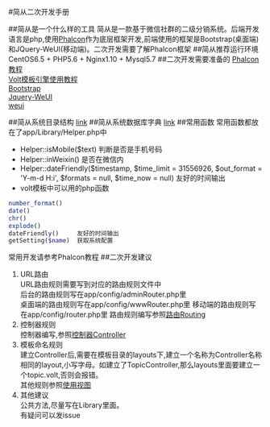 #简从二次开发手册

##简从是一个什么样的工具
简从是一款基于微信社群的二级分销系统。后端开发语言是php,使用[Phalcon][phalcon]作为底层框架开发,前端使用的框架是Bootstrap(桌面端)和JQuery-WeUI(移动端)。二次开发需要了解Phalcon框架
##简从推荐运行环境
CentOS6.5 + PHP5.6 + Nginx1.10 + Mysql5.7
##二次开发需要准备的
[Phalcon教程][phalcondocs]  
[Volt模板引擎使用教程][voltdocs]  
[Bootstrap][bootstrap]  
[Jquery-WeUI][jquery-weui]  
[weui][weui]

##简从系统目录结构
[link][tree]
##简从系统数据库字典
[link][dict]
##常用函数
常用函数都放在了app/Library/Helper.php中  
- Helper::isMobile($text)  判断是否是手机号码
- Helper::inWeixin()  是否在微信内
- Helper::dateFriendly($timestamp, $time_limit = 31556926, $out_format = 'Y-m-d H:i', $formats = null, $time_now = null) 友好的时间输出
- volt模板中可以用的php函数
```php
number_format()   
date()  
chr()               
explode()  
dateFriendly()     友好的时间输出  
getSetting($name)  获取系统配置  
```
常用开发请参考Phalcon教程
##二次开发建议
1. URL路由  
URL路由规则需要写到对应的路由规则文件中  
后台的路由规则写在app/config/adminRouter.php里  
桌面端的路由规则写在app/config/wwwRouter.php里
移动端的路由规则写在app/config/router.php里
路由规则编写参照[路由Routing][routing]
2. 控制器规则  
控制器编写,参照[控制器Controller][controller]
3. 模板命名规则  
建立Controller后,需要在模板目录的layouts下,建立一个名称为Controller名称相同的layout,小写字母。如建立了TopicController,那么layouts里面要建立一个topic.volt,否则会报错。  
其他规则参照[使用视图][useingviews]
4. 其他建议  
公共方法,尽量写在Library里面。  
有疑问可以发issue


[phalcon]:https://github.com/phalcon/cphalcon/
[phalcondocs]:https://docs.phalconphp.com/zh/latest/index.html
[voltdocs]:https://docs.phalconphp.com/zh/latest/reference/volt.html
[tree]:tree.md
[dict]:dict.md
[jquery-weui]:https://github.com/lihongxun945/jquery-weui
[weui]:https://github.com/weui/weui
[bootstrap]:https://github.com/twbs/bootstrap/tree/v3.3.7
[routing]:https://docs.phalconphp.com/zh/latest/reference/routing.html
[controller]:https://docs.phalconphp.com/zh/latest/reference/controllers.html
[useingviews]:https://docs.phalconphp.com/zh/latest/reference/views.html